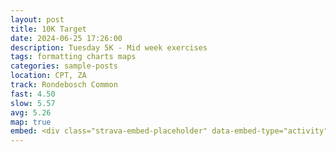 ```yaml
---
layout: post
title: 10K Target
date: 2024-06-25 17:26:00
description: Tuesday 5K - Mid week exercises
tags: formatting charts maps
categories: sample-posts
location: CPT, ZA
track: Rondebosch Common
fast: 4.50
slow: 5.57
avg: 5.26
map: true
embed: <div class="strava-embed-placeholder" data-embed-type="activity" data-embed-id="11737022794" data-style="standard"></div><script src="https://strava-embeds.com/embed.js"></script>
---
```

<div class="strava-embed-placeholder" data-embed-type="activity" data-embed-id="11737022794" data-style="standard"></div><script src="https://strava-embeds.com/embed.js"></script>